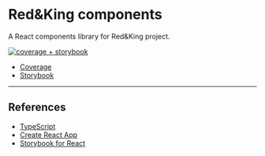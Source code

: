 # Red&King components

A React components library for Red&King project.

[![coverage + storybook](https://github.com/marythe-ux/red-and-king-components/actions/workflows/coverage-storybook.yml/badge.svg)](https://github.com/marythe-ux/red-and-king-components/actions/workflows/coverage-storybook.yml)

- [Coverage](https://marythe-ux.github.io/red-and-king-components/coverage/lcov-report/)
- [Storybook](https://marythe-ux.github.io/red-and-king-components/storybook)

---

## References

- [TypeScript](https://www.typescriptlang.org/)
- [Create React App](https://github.com/facebook/create-react-app)
- [Storybook for React](https://github.com/storybookjs/storybook/tree/next/app/react)
